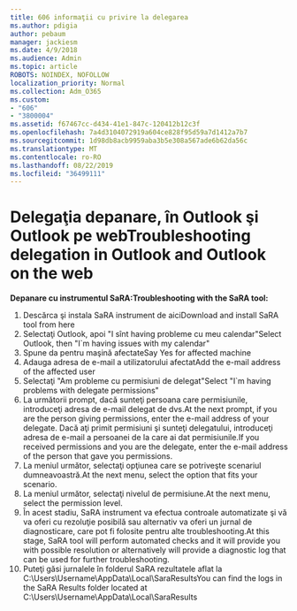 ```yaml
---
title: 606 informaţii cu privire la delegarea
ms.author: pdigia
author: pebaum
manager: jackiesm
ms.date: 4/9/2018
ms.audience: Admin
ms.topic: article
ROBOTS: NOINDEX, NOFOLLOW
localization_priority: Normal
ms.collection: Adm_O365
ms.custom:
- "606"
- "3800004"
ms.assetid: f67467cc-d434-41e1-847c-120412b12c3f
ms.openlocfilehash: 7a4d3104072919a604ce828f95d59a7d1412a7b7
ms.sourcegitcommit: 1d98db8acb9959aba3b5e308a567ade6b62da56c
ms.translationtype: MT
ms.contentlocale: ro-RO
ms.lasthandoff: 08/22/2019
ms.locfileid: "36499111"
---
```

# <a name="troubleshooting-delegation-in-outlook-and-outlook-on-the-web"></a><span data-ttu-id="9cc77-102">Delegaţia depanare, în Outlook şi Outlook pe web</span><span class="sxs-lookup"><span data-stu-id="9cc77-102">Troubleshooting delegation in Outlook and Outlook on the web</span></span>

<span data-ttu-id="9cc77-103">**Depanare cu instrumentul SaRA:**</span><span class="sxs-lookup"><span data-stu-id="9cc77-103">**Troubleshooting with the SaRA tool:**</span></span>

1. <span data-ttu-id="9cc77-104">Descărca şi instala SaRA instrument de aici</span><span class="sxs-lookup"><span data-stu-id="9cc77-104">Download and install SaRA tool from here</span></span>
1. <span data-ttu-id="9cc77-105">Selectaţi Outlook, apoi "I sînt having probleme cu meu calendar"</span><span class="sxs-lookup"><span data-stu-id="9cc77-105">Select Outlook, then "I\`m having issues with my calendar"</span></span>
1. <span data-ttu-id="9cc77-106">Spune da pentru maşină afectate</span><span class="sxs-lookup"><span data-stu-id="9cc77-106">Say Yes for affected machine</span></span>
1. <span data-ttu-id="9cc77-107">Adauga adresa de e-mail a utilizatorului afectat</span><span class="sxs-lookup"><span data-stu-id="9cc77-107">Add the e-mail address of the affected user</span></span>
1. <span data-ttu-id="9cc77-108">Selectaţi "Am probleme cu permisiuni de delegat"</span><span class="sxs-lookup"><span data-stu-id="9cc77-108">Select "I\`m having problems with delegate permissions"</span></span>
1. <span data-ttu-id="9cc77-109">La următorii prompt, dacă sunteţi persoana care permisiunile, introduceţi adresa de e-mail delegat de dvs.</span><span class="sxs-lookup"><span data-stu-id="9cc77-109">At the next prompt, if you are the person giving permissions, enter the e-mail address of your delegate.</span></span> <span data-ttu-id="9cc77-110">Dacă aţi primit permisiuni şi sunteţi delegatului, introduceţi adresa de e-mail a persoanei de la care ai dat permisiunile.</span><span class="sxs-lookup"><span data-stu-id="9cc77-110">If you received permissions and you are the delegate, enter the e-mail address of the person that gave you permissions.</span></span>
1. <span data-ttu-id="9cc77-111">La meniul următor, selectaţi opţiunea care se potriveşte scenariul dumneavoastră.</span><span class="sxs-lookup"><span data-stu-id="9cc77-111">At the next menu, select the option that fits your scenario.</span></span>
1. <span data-ttu-id="9cc77-112">La meniul următor, selectaţi nivelul de permisiune.</span><span class="sxs-lookup"><span data-stu-id="9cc77-112">At the next menu, select the permission level.</span></span>
1. <span data-ttu-id="9cc77-113">În acest stadiu, SaRA instrument va efectua controale automatizate şi vă va oferi cu rezoluţie posibilă sau alternativ va oferi un jurnal de diagnosticare, care pot fi folosite pentru alte troubleshooting.</span><span class="sxs-lookup"><span data-stu-id="9cc77-113">At this stage, SaRA tool will perform automated checks and it will provide you with possible resolution or alternatively will provide a diagnostic log that can be used for further troubleshooting.</span></span>
1. <span data-ttu-id="9cc77-114">Puteţi găsi jurnalele în folderul SaRA rezultatele aflat la C:\Users\Username\AppData\Local\SaraResults</span><span class="sxs-lookup"><span data-stu-id="9cc77-114">You can find the logs in the SaRA Results folder located at C:\Users\Username\AppData\Local\SaraResults</span></span>
